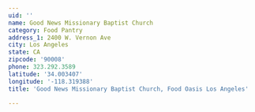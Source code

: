 ```yaml
---
uid: ''
name: Good News Missionary Baptist Church
category: Food Pantry
address_1: 2400 W. Vernon Ave
city: Los Angeles
state: CA
zipcode: '90008'
phone: 323.292.3589
latitude: '34.003407'
longitude: '-118.319388'
title: 'Good News Missionary Baptist Church, Food Oasis Los Angeles'

---
```


